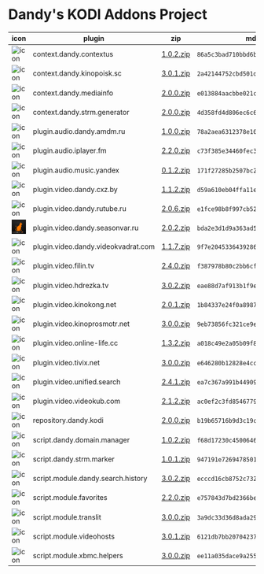 # Dandy's KODI Addons Project
|icon|plugin|zip|md5|
|---|---|---|---|
|![icon](addons/zip/context.dandy.contextus/icon.png?raw=true)|context.dandy.contextus|[1.0.2.zip](addons/zip/context.dandy.contextus/context.dandy.contextus-1.0.2.zip?raw=true)|`86a5c3bad710bbd6bb413bbeb73e056a`|
|![icon](addons/zip/context.dandy.kinopoisk.sc/icon.png?raw=true)|context.dandy.kinopoisk.sc|[3.0.1.zip](addons/zip/context.dandy.kinopoisk.sc/context.dandy.kinopoisk.sc-3.0.1.zip?raw=true)|`2a42144752cbd501d988f7de1afee79f`|
|![icon](addons/zip/context.dandy.mediainfo/icon.png?raw=true)|context.dandy.mediainfo|[2.0.0.zip](addons/zip/context.dandy.mediainfo/context.dandy.mediainfo-2.0.0.zip?raw=true)|`e013884aacbbe021c8c4539caf2172fb`|
|![icon](addons/zip/context.dandy.strm.generator/icon.png?raw=true)|context.dandy.strm.generator|[2.0.0.zip](addons/zip/context.dandy.strm.generator/context.dandy.strm.generator-2.0.0.zip?raw=true)|`4d358fd4d806ec6c64e4fbbaa3396a32`|
|![icon](addons/zip/plugin.audio.dandy.amdm.ru/icon.png?raw=true)|plugin.audio.dandy.amdm.ru|[1.0.0.zip](addons/zip/plugin.audio.dandy.amdm.ru/plugin.audio.dandy.amdm.ru-1.0.0.zip?raw=true)|`78a2aea6312378e1082c7cb57218d255`|
|![icon](addons/zip/plugin.audio.iplayer.fm/icon.png?raw=true)|plugin.audio.iplayer.fm|[2.2.0.zip](addons/zip/plugin.audio.iplayer.fm/plugin.audio.iplayer.fm-2.2.0.zip?raw=true)|`c73f385e34460fec36148343c75199e9`|
|![icon](addons/zip/plugin.audio.music.yandex/icon.png?raw=true)|plugin.audio.music.yandex|[0.1.2.zip](addons/zip/plugin.audio.music.yandex/plugin.audio.music.yandex-0.1.2.zip?raw=true)|`171f27285b2507bc264079fa0cff0eae`|
|![icon](addons/zip/plugin.video.dandy.cxz.by/icon.png?raw=true)|plugin.video.dandy.cxz.by|[1.1.2.zip](addons/zip/plugin.video.dandy.cxz.by/plugin.video.dandy.cxz.by-1.1.2.zip?raw=true)|`d59a610eb04ffa11e7260dac66f22be9`|
|![icon](addons/zip/plugin.video.dandy.rutube.ru/icon.png?raw=true)|plugin.video.dandy.rutube.ru|[2.0.6.zip](addons/zip/plugin.video.dandy.rutube.ru/plugin.video.dandy.rutube.ru-2.0.6.zip?raw=true)|`e1fce98b8f997cb524341578d13a28f9`|
|![icon](addons/zip/plugin.video.dandy.seasonvar.ru/icon.png?raw=true)|plugin.video.dandy.seasonvar.ru|[2.0.2.zip](addons/zip/plugin.video.dandy.seasonvar.ru/plugin.video.dandy.seasonvar.ru-2.0.2.zip?raw=true)|`bda2e3d1d9a363ad5d38197b74ac2360`|
|![icon](addons/zip/plugin.video.dandy.videokvadrat.com/icon.png?raw=true)|plugin.video.dandy.videokvadrat.com|[1.1.7.zip](addons/zip/plugin.video.dandy.videokvadrat.com/plugin.video.dandy.videokvadrat.com-1.1.7.zip?raw=true)|`9f7e20453364392865426fd4be456cf1`|
|![icon](addons/zip/plugin.video.filin.tv/icon.png?raw=true)|plugin.video.filin.tv|[2.4.0.zip](addons/zip/plugin.video.filin.tv/plugin.video.filin.tv-2.4.0.zip?raw=true)|`f387978b80c2bb6cfefa4ee59a4a041a`|
|![icon](addons/zip/plugin.video.hdrezka.tv/icon.png?raw=true)|plugin.video.hdrezka.tv|[3.0.2.zip](addons/zip/plugin.video.hdrezka.tv/plugin.video.hdrezka.tv-3.0.2.zip?raw=true)|`eae88d7af913b1f9e8d14b6dcdc1cc4c`|
|![icon](addons/zip/plugin.video.kinokong.net/icon.png?raw=true)|plugin.video.kinokong.net|[2.0.1.zip](addons/zip/plugin.video.kinokong.net/plugin.video.kinokong.net-2.0.1.zip?raw=true)|`1b84337e24f0a898725a8a2e51602dc4`|
|![icon](addons/zip/plugin.video.kinoprosmotr.net/icon.png?raw=true)|plugin.video.kinoprosmotr.net|[3.0.0.zip](addons/zip/plugin.video.kinoprosmotr.net/plugin.video.kinoprosmotr.net-3.0.0.zip?raw=true)|`9eb73856fc321ce9e9337914e219212a`|
|![icon](addons/zip/plugin.video.online-life.cc/icon.png?raw=true)|plugin.video.online-life.cc|[1.3.2.zip](addons/zip/plugin.video.online-life.cc/plugin.video.online-life.cc-1.3.2.zip?raw=true)|`a018c49e2a05b09f8012107af7ec888c`|
|![icon](addons/zip/plugin.video.tivix.net/icon.png?raw=true)|plugin.video.tivix.net|[3.0.0.zip](addons/zip/plugin.video.tivix.net/plugin.video.tivix.net-3.0.0.zip?raw=true)|`e646280b12828e4cc6331f425623dd36`|
|![icon](addons/zip/plugin.video.unified.search/icon.png?raw=true)|plugin.video.unified.search|[2.4.1.zip](addons/zip/plugin.video.unified.search/plugin.video.unified.search-2.4.1.zip?raw=true)|`ea7c367a991b4490914010d9c8859267`|
|![icon](addons/zip/plugin.video.videokub.com/icon.png?raw=true)|plugin.video.videokub.com|[2.1.2.zip](addons/zip/plugin.video.videokub.com/plugin.video.videokub.com-2.1.2.zip?raw=true)|`ac0ef2c3fd8546779d20edfdcf049c00`|
|![icon](addons/zip/repository.dandy.kodi/icon.png?raw=true)|repository.dandy.kodi|[2.0.0.zip](addons/zip/repository.dandy.kodi/repository.dandy.kodi-2.0.0.zip?raw=true)|`b19b65716b9d3c19c59f09178678c8d0`|
|![icon](addons/zip/script.dandy.domain.manager/icon.png?raw=true)|script.dandy.domain.manager|[1.0.2.zip](addons/zip/script.dandy.domain.manager/script.dandy.domain.manager-1.0.2.zip?raw=true)|`f68d17230c45006469039c440639a773`|
|![icon](addons/zip/script.dandy.strm.marker/icon.png?raw=true)|script.dandy.strm.marker|[1.0.1.zip](addons/zip/script.dandy.strm.marker/script.dandy.strm.marker-1.0.1.zip?raw=true)|`947191e726947850129513609fa669f9`|
|![icon](addons/zip/script.module.dandy.search.history/icon.png?raw=true)|script.module.dandy.search.history|[3.0.2.zip](addons/zip/script.module.dandy.search.history/script.module.dandy.search.history-3.0.2.zip?raw=true)|`ecccd16cb8752c73229ecd61e79ddf54`|
|![icon](addons/zip/script.module.favorites/icon.png?raw=true)|script.module.favorites|[2.2.0.zip](addons/zip/script.module.favorites/script.module.favorites-2.2.0.zip?raw=true)|`e757843d7bd2366beeb4b8993201dbb1`|
|![icon](addons/zip/script.module.translit/icon.png?raw=true)|script.module.translit|[3.0.0.zip](addons/zip/script.module.translit/script.module.translit-3.0.0.zip?raw=true)|`3a9dc33d36d8ada2908e56336dbf2cb9`|
|![icon](addons/zip/script.module.videohosts/icon.png?raw=true)|script.module.videohosts|[3.0.1.zip](addons/zip/script.module.videohosts/script.module.videohosts-3.0.1.zip?raw=true)|`6121db7bb207042373e394c8b15afa5f`|
|![icon](addons/zip/script.module.xbmc.helpers/icon.png?raw=true)|script.module.xbmc.helpers|[3.0.0.zip](addons/zip/script.module.xbmc.helpers/script.module.xbmc.helpers-3.0.0.zip?raw=true)|`ee11a035dace9a2552c2eacafd5d2dc6`|
